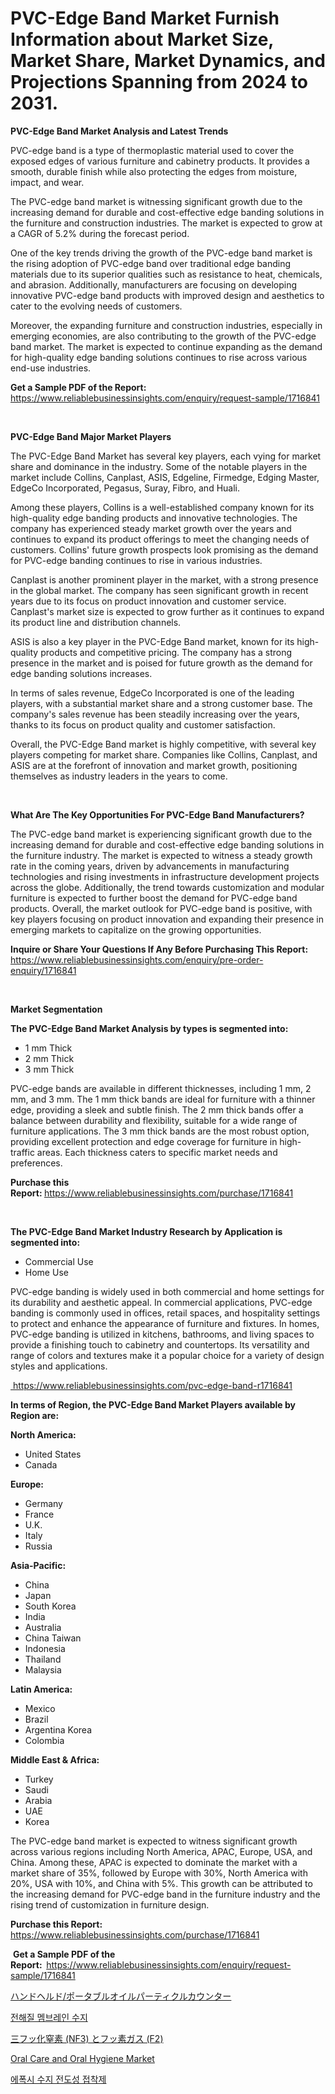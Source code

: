 <p><h1>PVC-Edge Band Market Furnish Information about Market Size, Market Share, Market Dynamics, and Projections Spanning from 2024 to 2031.</h1></p><p><strong>PVC-Edge Band Market Analysis and Latest Trends</strong></p>
<p><p>PVC-edge band is a type of thermoplastic material used to cover the exposed edges of various furniture and cabinetry products. It provides a smooth, durable finish while also protecting the edges from moisture, impact, and wear.</p><p>The PVC-edge band market is witnessing significant growth due to the increasing demand for durable and cost-effective edge banding solutions in the furniture and construction industries. The market is expected to grow at a CAGR of 5.2% during the forecast period. </p><p>One of the key trends driving the growth of the PVC-edge band market is the rising adoption of PVC-edge band over traditional edge banding materials due to its superior qualities such as resistance to heat, chemicals, and abrasion. Additionally, manufacturers are focusing on developing innovative PVC-edge band products with improved design and aesthetics to cater to the evolving needs of customers.</p><p>Moreover, the expanding furniture and construction industries, especially in emerging economies, are also contributing to the growth of the PVC-edge band market. The market is expected to continue expanding as the demand for high-quality edge banding solutions continues to rise across various end-use industries.</p></p>
<p><strong>Get a Sample PDF of the Report:&nbsp;</strong> <a href="https://www.reliablebusinessinsights.com/enquiry/request-sample/1716841">https://www.reliablebusinessinsights.com/enquiry/request-sample/1716841</a></p>
<p>&nbsp;</p>
<p><strong>PVC-Edge Band Major Market Players</strong></p>
<p><p>The PVC-Edge Band Market has several key players, each vying for market share and dominance in the industry. Some of the notable players in the market include Collins, Canplast, ASIS, Edgeline, Firmedge, Edging Master, EdgeCo Incorporated, Pegasus, Suray, Fibro, and Huali.</p><p>Among these players, Collins is a well-established company known for its high-quality edge banding products and innovative technologies. The company has experienced steady market growth over the years and continues to expand its product offerings to meet the changing needs of customers. Collins' future growth prospects look promising as the demand for PVC-edge banding continues to rise in various industries.</p><p>Canplast is another prominent player in the market, with a strong presence in the global market. The company has seen significant growth in recent years due to its focus on product innovation and customer service. Canplast's market size is expected to grow further as it continues to expand its product line and distribution channels.</p><p>ASIS is also a key player in the PVC-Edge Band market, known for its high-quality products and competitive pricing. The company has a strong presence in the market and is poised for future growth as the demand for edge banding solutions increases.</p><p>In terms of sales revenue, EdgeCo Incorporated is one of the leading players, with a substantial market share and a strong customer base. The company's sales revenue has been steadily increasing over the years, thanks to its focus on product quality and customer satisfaction.</p><p>Overall, the PVC-Edge Band market is highly competitive, with several key players competing for market share. Companies like Collins, Canplast, and ASIS are at the forefront of innovation and market growth, positioning themselves as industry leaders in the years to come.</p></p>
<p>&nbsp;</p>
<p><strong>What Are The Key Opportunities For PVC-Edge Band Manufacturers?</strong></p>
<p><p>The PVC-edge band market is experiencing significant growth due to the increasing demand for durable and cost-effective edge banding solutions in the furniture industry. The market is expected to witness a steady growth rate in the coming years, driven by advancements in manufacturing technologies and rising investments in infrastructure development projects across the globe. Additionally, the trend towards customization and modular furniture is expected to further boost the demand for PVC-edge band products. Overall, the market outlook for PVC-edge band is positive, with key players focusing on product innovation and expanding their presence in emerging markets to capitalize on the growing opportunities.</p></p>
<p><strong>Inquire or Share Your Questions If Any Before Purchasing This Report:</strong> <a href="https://www.reliablebusinessinsights.com/enquiry/pre-order-enquiry/1716841">https://www.reliablebusinessinsights.com/enquiry/pre-order-enquiry/1716841</a></p>
<p>&nbsp;</p>
<p><strong>Market Segmentation</strong></p>
<p><strong>The PVC-Edge Band Market Analysis by types is segmented into:</strong></p>
<p><ul><li>1 mm Thick</li><li>2 mm Thick</li><li>3 mm Thick</li></ul></p>
<p><p>PVC-edge bands are available in different thicknesses, including 1 mm, 2 mm, and 3 mm. The 1 mm thick bands are ideal for furniture with a thinner edge, providing a sleek and subtle finish. The 2 mm thick bands offer a balance between durability and flexibility, suitable for a wide range of furniture applications. The 3 mm thick bands are the most robust option, providing excellent protection and edge coverage for furniture in high-traffic areas. Each thickness caters to specific market needs and preferences.</p></p>
<p><strong>Purchase this Report:&nbsp;</strong><a href="https://www.reliablebusinessinsights.com/purchase/1716841">https://www.reliablebusinessinsights.com/purchase/1716841</a></p>
<p>&nbsp;</p>
<p><strong>The PVC-Edge Band Market Industry Research by Application is segmented into:</strong></p>
<p><ul><li>Commercial Use</li><li>Home Use</li></ul></p>
<p><p>PVC-edge banding is widely used in both commercial and home settings for its durability and aesthetic appeal. In commercial applications, PVC-edge banding is commonly used in offices, retail spaces, and hospitality settings to protect and enhance the appearance of furniture and fixtures. In homes, PVC-edge banding is utilized in kitchens, bathrooms, and living spaces to provide a finishing touch to cabinetry and countertops. Its versatility and range of colors and textures make it a popular choice for a variety of design styles and applications.</p></p>
<p><a href="https://www.reliablebusinessinsights.com/pvc-edge-band-r1716841">&nbsp;https://www.reliablebusinessinsights.com/pvc-edge-band-r1716841</a></p>
<p><strong>In terms of Region, the PVC-Edge Band Market Players available by Region are:</strong></p>
<p>
    <p> <strong> North America: </strong>
        <ul>
            <li>United States</li>
            <li>Canada</li>
        </ul>
        </p> 
    <p> <strong> Europe: </strong>
        <ul>
            <li>Germany</li>
            <li>France</li>
            <li>U.K.</li>
            <li>Italy</li>
            <li>Russia</li>
        </ul>
        </p> 
    <p> <strong> Asia-Pacific: </strong>
        <ul>
            <li>China</li>
            <li>Japan</li>
            <li>South Korea</li>
            <li>India</li>
            <li>Australia</li>
            <li>China Taiwan</li>
            <li>Indonesia</li>
            <li>Thailand</li>
            <li>Malaysia</li>
        </ul>
        </p> 
    <p> <strong> Latin America: </strong>
        <ul>
            <li>Mexico</li>
            <li>Brazil</li>
            <li>Argentina Korea</li>
            <li>Colombia</li>
        </ul>
        </p> 
    <p> <strong> Middle East & Africa: </strong>
        <ul>
            <li>Turkey</li>
            <li>Saudi</li>
            <li>Arabia</li>
            <li>UAE</li>
            <li>Korea</li>
        </ul>
    </p>
    </p>
<p><p>The PVC-edge band market is expected to witness significant growth across various regions including North America, APAC, Europe, USA, and China. Among these, APAC is expected to dominate the market with a market share of 35%, followed by Europe with 30%, North America with 20%, USA with 10%, and China with 5%. This growth can be attributed to the increasing demand for PVC-edge band in the furniture industry and the rising trend of customization in furniture design.</p></p>
<p><strong>Purchase this Report: </strong><a href="https://www.reliablebusinessinsights.com/purchase/1716841">https://www.reliablebusinessinsights.com/purchase/1716841</a></p>
<p>&nbsp;<strong>Get a Sample PDF of the Report:&nbsp;&nbsp;</strong><a href="https://www.reliablebusinessinsights.com/enquiry/request-sample/1716841">https://www.reliablebusinessinsights.com/enquiry/request-sample/1716841</a></p>
<p><strong></strong></p>
<p><p><a href="https://github.com/zoetazuur/Market-Research-Report-List-1/blob/main/5898888107409.md">ハンドヘルド/ポータブルオイルパーティクルカウンター</a></p><p><a href="https://medium.com/@flower89678/%EC%A0%84%ED%95%B4%EC%A7%88-%EB%A7%89-%EC%88%98%EC%A7%80-%EC%8B%9C%EC%9E%A5-%EB%B3%B4%EA%B3%A0%EC%84%9C%EB%8A%94%EC%9D%B4-%EC%8B%9C%EC%9E%A5%EC%9D%98-%EC%B5%9C%EC%8B%A0-%ED%8A%B8%EB%A0%8C%EB%93%9C-%EB%B0%8F-%EC%84%B1%EC%9E%A5-%EA%B8%B0%ED%9A%8C%EB%A5%BC-%EB%B0%9D%ED%98%80%EC%A4%8D%EB%8B%88%EB%8B%A4-f0bd5c11f9cf">전해질 멤브레인 수지</a></p><p><a href="https://github.com/dadanedu33/Market-Research-Report-List-1/blob/main/1056406107408.md">三フッ化窒素 (NF3) とフッ素ガス (F2)</a></p><p><a href="https://github.com/biheemgalvinlouises6hokrh3h/Market-Research-Report-List-2/blob/main/oral-care-and-oral-hygiene-market.md">Oral Care and Oral Hygiene Market</a></p><p><a href="https://medium.com/@lelalangosh2022/%EC%97%90%ED%8F%AD%EC%8B%9C-%EC%88%98%EC%A7%80-%EC%A0%84%EB%8F%84%EC%84%B1-%EC%A0%91%EC%B0%A9%EC%A0%9C-%EC%8B%9C%EC%9E%A5-%EA%B7%9C%EB%AA%A8-%EC%8B%9C%EC%9E%A5-%EC%A0%84%EB%A7%9D-%EB%B0%8F-%EC%8B%9C%EC%9E%A5-%EC%98%88%EC%B8%A1-2024%EB%85%84%EB%B6%80%ED%84%B0-2031%EB%85%84-9dec042601b8">에폭시 수지 전도성 접착제</a></p></p>